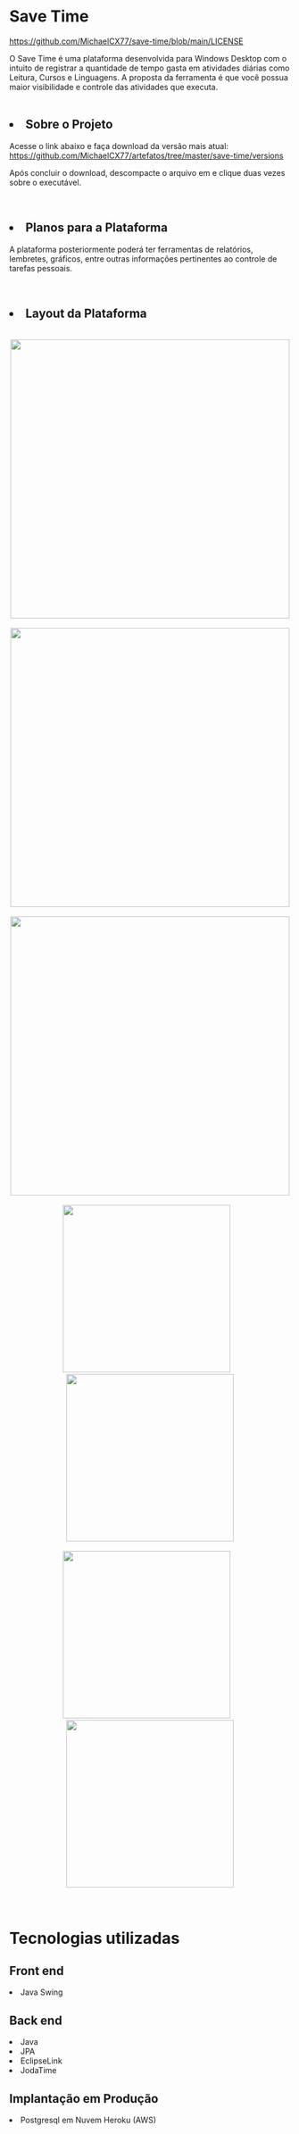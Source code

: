 # Save Time
https://github.com/MichaelCX77/save-time/blob/main/LICENSE

O Save Time é uma plataforma desenvolvida para Windows Desktop com o intuito de registrar a quantidade de tempo gasta em atividades diárias como Leitura, Cursos e Linguagens.
A proposta da ferramenta é que você possua maior visibilidade e controle das atividades que executa.
<br/><br/>

## <li> Sobre o Projeto

Acesse o link abaixo e faça download da versão mais atual:<br/>
https://github.com/MichaelCX77/artefatos/tree/master/save-time/versions

Após concluir o download, descompacte o arquivo em e clique duas vezes sobre o executável.

<br/>

## <li> Planos para a Plataforma

A plataforma posteriormente poderá ter ferramentas de relatórios, lembretes, gráficos, entre outras informações pertinentes ao controle de tarefas pessoais.

<br/>

## <li> Layout da Plataforma

<br/>
<div align="center">
  <img height="500em" src="https://github.com/MichaelCX77/assets/blob/master/assets-save-time/png/login.png"></a><br/><br/>
  <img height="500em" src="https://github.com/MichaelCX77/assets/blob/master/assets-save-time/png/home.png"></a><br/><br/>
  <img height="500em" src="https://github.com/MichaelCX77/assets/blob/master/assets-save-time/png/dietas-page.png"></a><br/><br/>
  <img height="300em" src="https://github.com/MichaelCX77/assets/blob/master/assets-save-time/png/timer.png">&nbsp&nbsp&nbsp
  <img height="300em" src="https://github.com/MichaelCX77/assets/blob/master/assets-save-time/png/detalhe-finalize.png"></a><br/><br/>
  <img height="300em" src="https://github.com/MichaelCX77/assets/blob/master/assets-save-time/png/detalhe-curso-existente.png"></a>&nbsp&nbsp&nbsp
  <img height="300em" src="https://github.com/MichaelCX77/assets/blob/master/assets-save-time/png/detalhe-save.png"></a>
</div>
<br/><br/>

# Tecnologias utilizadas


## Front end

<li> Java Swing
  
<br/>
  
## Back end
  
<li> Java
<li> JPA
<li> EclipseLink
<li> JodaTime

<br/>
  
## Implantação em Produção

<li> Postgresql em Nuvem Heroku (AWS)
